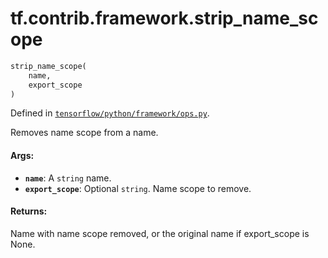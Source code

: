 <div itemscope itemtype="http://developers.google.com/ReferenceObject">
<meta itemprop="name" content="tf.contrib.framework.strip_name_scope" />
</div>

# tf.contrib.framework.strip_name_scope

``` python
strip_name_scope(
    name,
    export_scope
)
```



Defined in [`tensorflow/python/framework/ops.py`](https://www.tensorflow.org/code/tensorflow/python/framework/ops.py).

Removes name scope from a name.

#### Args:

* <b>`name`</b>: A `string` name.
* <b>`export_scope`</b>: Optional `string`. Name scope to remove.


#### Returns:

Name with name scope removed, or the original name if export_scope
is None.